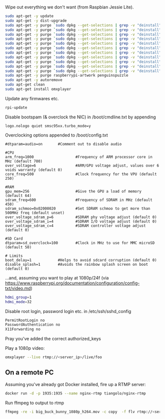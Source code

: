 Wipe out everything we don't want (from Raspbian Jessie Lite).
```bash
sudo apt-get -y update
sudo apt-get -y dist-upgrade
sudo apt-get -y purge `sudo dpkg --get-selections | grep -v "deinstall" | grep x11 | sed s/install//`
sudo apt-get -y purge `sudo dpkg --get-selections | grep -v "deinstall" | grep python | sed s/install//`
sudo apt-get -y purge `sudo dpkg --get-selections | grep -v "deinstall" | grep sound | sed s/install//`
sudo apt-get -y purge `sudo dpkg --get-selections | grep -v "deinstall" | grep gnome | sed s/install//`
sudo apt-get -y purge `sudo dpkg --get-selections | grep -v "deinstall" | grep lxde | sed s/install//`
sudo apt-get -y purge `sudo dpkg --get-selections | grep -v "deinstall" | grep gtk | sed s/install//`
sudo apt-get -y purge `sudo dpkg --get-selections | grep -v "deinstall" | grep desktop | sed s/install//`
sudo apt-get -y purge `sudo dpkg --get-selections | grep -v "deinstall" | grep gstreamer | sed s/install//`
sudo apt-get -y purge `sudo dpkg --get-selections | grep -v "deinstall" | grep avahi | sed s/install//`
sudo apt-get -y purge `sudo dpkg --get-selections | grep -v "deinstall" | grep dbus | sed s/install//`
sudo apt-get -y purge `sudo dpkg --get-selections | grep -v "deinstall" | grep freetype | sed s/install//`
sudo apt-get -y purge raspberrypi-artwork penguinspuzzle
sudo apt-get -y autoremove
sudo apt-get clean
sudo apt-get install omxplayer
```

Update any firmwares etc.
```bash
rpi-update
```

Disable bootspam (& overclock the NIC) in /boot/cmdline.txt by appending
```
logo.nologo quiet smsc95xx.turbo_mode=y
```

Overclocking options appended to /boot/config.txt
```
#dtparam=audio=on		#Comment out to disable audio

#CPU
arm_freq=1000                   #Frequency of ARM processor core in MHz (default 700)
over_voltage=6                  #ARM/GPU voltage adjust, values over 6 voids warranty (default 0)
core_freq=500                   #Clock frequency for the VPU (default 250)

#RAM
gpu_mem=256                     #Give the GPU a load of memory (default 64)
sdram_freq=600                  #Frequency of SDRAM in MHz (default 450)
sdram_schmoo=0x02000020         #Set SDRAM schmoo to get more than 500MHz freq (default unset)
over_voltage_sdram_p=6          #SDRAM phy voltage adjust (default 0)
over_voltage_sdram_i=4          #SDRAM I/O voltage adjust (default 0)
over_voltage_sdram_c=4          #SDRAM controller voltage adjust (default 0)

#SD Card
dtparam=sd_overclock=100        #Clock in MHz to use for MMC microSD (default 50)

# Limits
boot_delay=1			#Helps to avoid sdcard corruption (default 0)
disable_splash=1		#Avoids the rainbow splash screen on boot (default 0)
```


...and, assuming you want to play at 1080p/24f (via https://www.raspberrypi.org/documentation/configuration/config-txt/video.md)

```bash
hdmi_group=1
hdmi_mode=32
```

Disable root login, password login etc. in /etc/ssh/sshd_config
```bash
PermitRootLogin no
PasswordAuthentication no
X11Forwarding no
```
Pray you've added the correct authorized_keys

Play a 1080p video:
```bash
omxplayer --live rtmp://<server_ip>/live/foo
```

## On a remote PC

Assuming you've already got Docker installed, fire up a RTMP server:
```bash
docker run -d -p 1935:1935 --name nginx-rtmp tiangolo/nginx-rtmp
```

Run ffmpeg to output to rtmp
```bash
ffmpeg -re -i big_buck_bunny_1080p_h264.mov -c copy  -f flv rtmp://<server>/live/foo
```
